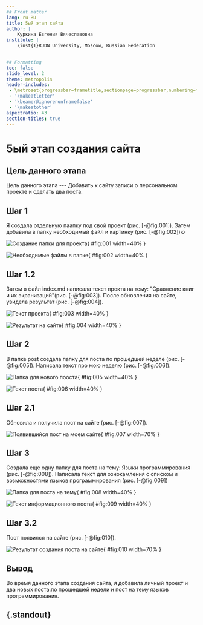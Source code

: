 ```yaml
---
## Front matter
lang: ru-RU
title: 5ый этап сайта
author: |
	Куркина Евгения Вячеславовна
institute: |
	\inst{1}RUDN University, Moscow, Russian Federation
	

## Formatting
toc: false
slide_level: 2
theme: metropolis
header-includes: 
 - \metroset{progressbar=frametitle,sectionpage=progressbar,numbering=fraction}
 - '\makeatletter'
 - '\beamer@ignorenonframefalse'
 - '\makeatother'
aspectratio: 43
section-titles: true
---
```


# 5ый этап создания сайта

## Цель данного этапа

Цель данного этапа --- Добавить к сайту записи о персональном проекте и сделать два поста.

## Шаг 1

Я создала отдельную паапку под свой проект (рис. [-@fig:001]). Затем добавила в папку необходимый файл и картинку (рис. [-@fig:002])ю


![Создание папки для проекта](image/Скрин1.png){ #fig:001 width=40% }

![Необходимые файлы в папке](image/Скрин2.png){ #fig:002 width=40% }


## Шаг 1.2

Затем в файл index.md написала текст прокта на тему: "Сравнение книг и их экранизаций"(рис. [-@fig:003]). После обновления на сайте, увидела результат (рис. [-@fig:004]).


![Текст проекта](image/Скрин3.png){ #fig:003 width=40% }

![Результат на сайте](image/Скрин4.png){ #fig:004 width=40% }

## Шаг 2

В папке post создала папку для поста по прошедшей неделе (рис. [-@fig:005]). Написала текст про мою неделю (рис. [-@fig:006]).

![Папка для нового пооста](image/Скрин5.png){ #fig:005 width=40% }

![Текст поста ](image/Скрин6.png){ #fig:006 width=40% }

## Шаг 2.1

Обновила и получила пост на сайте (рис. [-@fig:007]).

![Появившийся пост на моем сайте](image/Скрин7.png){ #fig:007 width=70% }

## Шаг 3

Создала еще одну папку для поста на тему: Языки программирования (рис. [-@fig:008]). Написала текст для ознокамления с списком и возможностями языков программирования (рис. [-@fig:009])

![Папка для поста на тему](image/Скрин8.png){ #fig:008 width=40% }

![Текст информационного поста](image/Скрин9.png){ #fig:009 width=40% }

## Шаг 3.2

Пост появился на сайте (рис. [-@fig:010]).

![Результат создания поста на сайте](image/Скрин10.png){ #fig:010 width=70% }


## Вывод

Во время данного этапа создания сайта, я добавила личный проект и два новых поста:по прошедшей недели и пост на тему языков программирования.



## {.standout}


